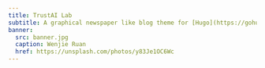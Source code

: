 ```yaml
---
title: TrustAI Lab
subtitle: A graphical newspaper like blog theme for [Hugo](https://gohugo.io/).
banner:
  src: banner.jpg
  caption: Wenjie Ruan
  href: https://unsplash.com/photos/y83Je1OC6Wc
---
```

